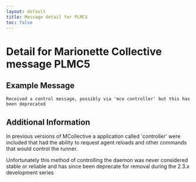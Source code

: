 ```yaml
---
layout: default
title: Message detail for PLMC5
toc: false
---
```


Detail for Marionette Collective message PLMC5
===========================================

Example Message
---------------

    Received a control message, possibly via 'mco controller' but this has been deprecated

Additional Information
----------------------

In previous versions of MCollective a application called 'controller' were included that had the ability to request agent reloads and other commands that would control the runner.

Unfortunately this method of controlling the daemon was never considered stable or reliable and has since been deprecate for removal during the 2.3.x development series
